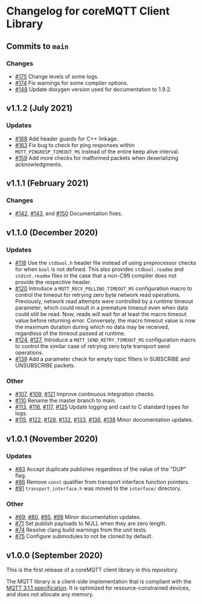 # Changelog for coreMQTT Client Library

## Commits to `main`

### Changes
 - [#175](https://github.com/FreeRTOS/coreMQTT/pull/175) Change levels of some logs.
 - [#174](https://github.com/FreeRTOS/coreMQTT/pull/174) Fix warnings for some compiler options.
 - [#148](https://github.com/FreeRTOS/coreMQTT/pull/148) Update doxygen version used for documentation to 1.9.2.

## v1.1.2 (July 2021)

### Updates
 - [#168](https://github.com/FreeRTOS/coreMQTT/pull/168) Add header guards for C++ linkage.
 - [#163](https://github.com/FreeRTOS/coreMQTT/pull/163) Fix bug to check for ping responses within `MQTT_PINGRESP_TIMEOUT_MS` instead of the entire keep alive interval.
 - [#159](https://github.com/FreeRTOS/coreMQTT/pull/159) Add more checks for malformed packets when deserializing acknowledgments.

## v1.1.1 (February 2021)

### Changes
 - [#142](https://github.com/FreeRTOS/coreMQTT/pull/142), [#143](https://github.com/FreeRTOS/coreMQTT/pull/143), and [#150](https://github.com/FreeRTOS/coreMQTT/pull/150) Documentation fixes.

## v1.1.0 (December 2020)

### Updates
 - [#118](https://github.com/FreeRTOS/coreMQTT/pull/118) Use the `stdbool.h` header file instead of using preprocessor checks for when `bool` is not defined. This also provides `stdbool.readme` and `stdint.readme` files in the case that a non-C99 compiler does not provide the respective header.
 - [#120](https://github.com/FreeRTOS/coreMQTT/pull/120) Introduce a `MQTT_RECV_POLLING_TIMEOUT_MS` configuration macro to control the timeout for retrying zero byte network read operations. Previously, network read attempts were controlled by a runtime timeout parameter, which could result in a premature timeout even when data could still be read. Now, reads will wait for at least the macro timeout value before returning error. Conversely, the macro timeout value is now the maximum duration during which no data may be received, regardless of the timeout passed at runtime.
 - [#124](https://github.com/FreeRTOS/coreMQTT/pull/124), [#127](https://github.com/FreeRTOS/coreMQTT/pull/127), Introduce a `MQTT_SEND_RETRY_TIMEOUT_MS` configuration macro to control the similar case of retrying zero byte transport send operations.
 - [#139](https://github.com/FreeRTOS/coreMQTT/pull/139) Add a parameter check for empty topic filters in SUBSCRIBE and UNSUBSCRIBE packets.

### Other
 - [#107](https://github.com/FreeRTOS/coreMQTT/pull/107), [#109](https://github.com/FreeRTOS/coreMQTT/pull/109), [#121](https://github.com/FreeRTOS/coreMQTT/pull/121) Improve continuous integration checks.
 - [#110](https://github.com/FreeRTOS/coreMQTT/pull/107) Rename the master branch to main.
 - [#113](https://github.com/FreeRTOS/coreMQTT/pull/113), [#116](https://github.com/FreeRTOS/coreMQTT/pull/116), [#117](https://github.com/FreeRTOS/coreMQTT/pull/117), [#125](https://github.com/FreeRTOS/coreMQTT/pull/125) Update logging and cast to C standard types for logs.
 - [#115](https://github.com/FreeRTOS/coreMQTT/pull/115), [#122](https://github.com/FreeRTOS/coreMQTT/pull/122), [#128](https://github.com/FreeRTOS/coreMQTT/pull/128), [#132](https://github.com/FreeRTOS/coreMQTT/pull/132), [#133](https://github.com/FreeRTOS/coreMQTT/pull/133), [#136](https://github.com/FreeRTOS/coreMQTT/pull/136), [#138](https://github.com/FreeRTOS/coreMQTT/pull/138) Minor documentation updates.

## v1.0.1 (November 2020)

### Updates
 - [#83](https://github.com/FreeRTOS/coreMQTT/pull/83) Accept duplicate publishes regardless of the value of the "DUP" flag.
 - [#86](https://github.com/FreeRTOS/coreMQTT/pull/86) Remove `const` qualifier from transport interface function pointers.
 - [#91](https://github.com/FreeRTOS/coreMQTT/pull/91) `transport_interface.h` was moved to the `interface/` directory.

### Other
 - [#69](https://github.com/FreeRTOS/coreMQTT/pull/69), [#80](https://github.com/FreeRTOS/coreMQTT/pull/80), [#95](https://github.com/FreeRTOS/coreMQTT/pull/95), [#98](https://github.com/FreeRTOS/coreMQTT/pull/98) Minor documentation updates.
 - [#71](https://github.com/FreeRTOS/coreMQTT/pull/71) Set publish payloads to NULL when they are zero length.
 - [#74](https://github.com/FreeRTOS/coreMQTT/pull/74) Resolve clang build warnings from the unit tests.
 - [#75](https://github.com/FreeRTOS/coreMQTT/pull/75) Configure submodules to not be cloned by default.

## v1.0.0 (September 2020)

This is the first release of a coreMQTT client library in this repository.

The MQTT library is a client-side implementation that is compliant with the [MQTT 3.1.1 specification](https://docs.oasis-open.org/mqtt/mqtt/v3.1.1/os/mqtt-v3.1.1-os.html).   It is optimized for resource-constrained devices, and does not allocate any memory.
